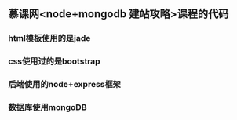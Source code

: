 ## 慕课网<node+mongodb 建站攻略>课程的代码
### html模板使用的是jade
### css使用过的是bootstrap
### 后端使用的node+express框架
### 数据库使用mongoDB

